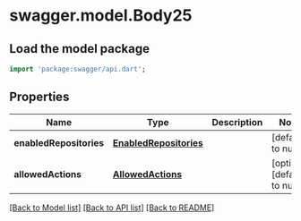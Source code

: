 # swagger.model.Body25

## Load the model package
```dart
import 'package:swagger/api.dart';
```

## Properties
Name | Type | Description | Notes
------------ | ------------- | ------------- | -------------
**enabledRepositories** | [**EnabledRepositories**](EnabledRepositories.md) |  | [default to null]
**allowedActions** | [**AllowedActions**](AllowedActions.md) |  | [optional] [default to null]

[[Back to Model list]](../README.md#documentation-for-models) [[Back to API list]](../README.md#documentation-for-api-endpoints) [[Back to README]](../README.md)

